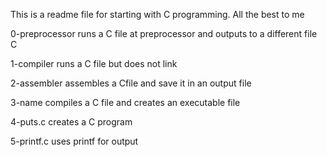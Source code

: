 This is a readme file for starting with C programming. All the best to me

0-preprocessor runs a C file at preprocessor and outputs to  a different file C

1-compiler runs a C file but does not link

2-assembler assembles a Cfile and save it in an output file

3-name compiles a C file and creates an executable file

4-puts.c creates a C program

5-printf.c uses printf for output
